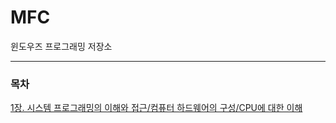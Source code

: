 # MFC
윈도우즈 프로그래밍 저장소
<hr>

### 목차
[1장. 시스템 프로그래밍의 이해와 접근/컴퓨터 하드웨어의 구성/CPU에 대한 이해](https://alabaster-syzygy-de7.notion.site/1bdf59d27d7180858239c6a688d616d3)
